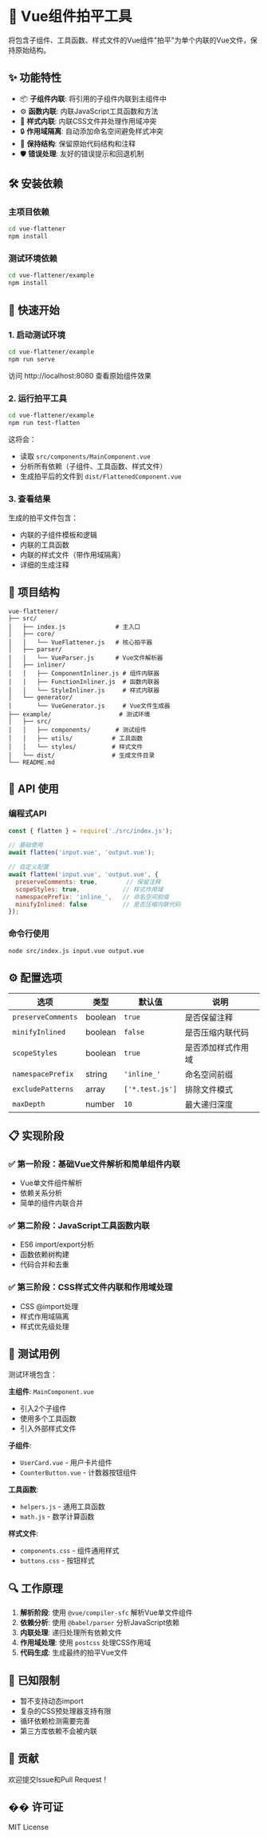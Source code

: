 # 🚀 Vue组件拍平工具

将包含子组件、工具函数、样式文件的Vue组件"拍平"为单个内联的Vue文件，保持原始结构。

## ✨ 功能特性

- 📦 **子组件内联**: 将引用的子组件内联到主组件中
- ⚙️ **函数内联**: 内联JavaScript工具函数和方法  
- 🎨 **样式内联**: 内联CSS文件并处理作用域冲突
- 🔒 **作用域隔离**: 自动添加命名空间避免样式冲突
- 💾 **保持结构**: 保留原始代码结构和注释
- 🛡️ **错误处理**: 友好的错误提示和回退机制

## 🛠️ 安装依赖

### 主项目依赖
```bash
cd vue-flattener
npm install
```

### 测试环境依赖
```bash
cd vue-flattener/example
npm install
```

## 🎯 快速开始

### 1. 启动测试环境
```bash
cd vue-flattener/example
npm run serve
```
访问 http://localhost:8080 查看原始组件效果

### 2. 运行拍平工具
```bash
cd vue-flattener/example
npm run test-flatten
```

这将会：
- 读取 `src/components/MainComponent.vue`
- 分析所有依赖（子组件、工具函数、样式文件）
- 生成拍平后的文件到 `dist/FlattenedComponent.vue`

### 3. 查看结果
生成的拍平文件包含：
- 内联的子组件模板和逻辑
- 内联的工具函数
- 内联的样式文件（带作用域隔离）
- 详细的生成注释

## 📁 项目结构

```
vue-flattener/
├── src/
│   ├── index.js              # 主入口
│   ├── core/
│   │   └── VueFlattener.js   # 核心拍平器
│   ├── parser/
│   │   └── VueParser.js      # Vue文件解析器
│   ├── inliner/
│   │   ├── ComponentInliner.js # 组件内联器
│   │   ├── FunctionInliner.js  # 函数内联器
│   │   └── StyleInliner.js     # 样式内联器
│   └── generator/
│       └── VueGenerator.js     # Vue文件生成器
├── example/                   # 测试环境
│   ├── src/
│   │   ├── components/       # 测试组件
│   │   ├── utils/           # 工具函数
│   │   └── styles/          # 样式文件
│   └── dist/                # 生成文件目录
└── README.md
```

## 🔧 API 使用

### 编程式API
```javascript
const { flatten } = require('./src/index.js');

// 基础使用
await flatten('input.vue', 'output.vue');

// 自定义配置
await flatten('input.vue', 'output.vue', {
  preserveComments: true,        // 保留注释
  scopeStyles: true,            // 样式作用域
  namespacePrefix: 'inline_',   // 命名空间前缀
  minifyInlined: false          // 是否压缩内联代码
});
```

### 命令行使用
```bash
node src/index.js input.vue output.vue
```

## ⚙️ 配置选项

| 选项 | 类型 | 默认值 | 说明 |
|------|------|--------|------|
| `preserveComments` | boolean | `true` | 是否保留注释 |
| `minifyInlined` | boolean | `false` | 是否压缩内联代码 |
| `scopeStyles` | boolean | `true` | 是否添加样式作用域 |
| `namespacePrefix` | string | `'inline_'` | 命名空间前缀 |
| `excludePatterns` | array | `['*.test.js']` | 排除文件模式 |
| `maxDepth` | number | `10` | 最大递归深度 |

## 📋 实现阶段

### ✅ 第一阶段：基础Vue文件解析和简单组件内联
- Vue单文件组件解析
- 依赖关系分析  
- 简单的组件内联合并

### ✅ 第二阶段：JavaScript工具函数内联
- ES6 import/export分析
- 函数依赖树构建
- 代码合并和去重

### ✅ 第三阶段：CSS样式文件内联和作用域处理
- CSS @import处理
- 样式作用域隔离
- 样式优先级处理

## 🧪 测试用例

测试环境包含：

**主组件**: `MainComponent.vue`
- 引入2个子组件
- 使用多个工具函数
- 引入外部样式文件

**子组件**:
- `UserCard.vue` - 用户卡片组件
- `CounterButton.vue` - 计数器按钮组件

**工具函数**:
- `helpers.js` - 通用工具函数
- `math.js` - 数学计算函数

**样式文件**:
- `components.css` - 组件通用样式
- `buttons.css` - 按钮样式

## 🔍 工作原理

1. **解析阶段**: 使用 `@vue/compiler-sfc` 解析Vue单文件组件
2. **依赖分析**: 使用 `@babel/parser` 分析JavaScript依赖
3. **内联处理**: 递归处理所有依赖文件
4. **作用域处理**: 使用 `postcss` 处理CSS作用域
5. **代码生成**: 生成最终的拍平Vue文件

## 🐛 已知限制

- 暂不支持动态import
- 复杂的CSS预处理器支持有限
- 循环依赖检测需要完善
- 第三方库依赖不会被内联

## 🤝 贡献

欢迎提交Issue和Pull Request！

## �� 许可证

MIT License 